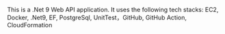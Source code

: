 This is a .Net 9 Web API application. It uses the following tech stacks:
EC2, Docker, .Net9, EF, PostgreSql, UnitTest，GitHub, GitHub Action, CloudFormation            